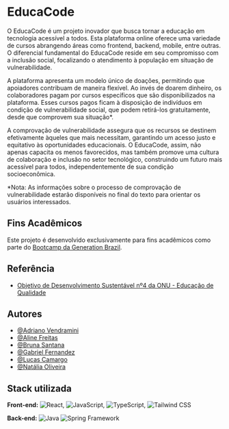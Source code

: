 # EducaCode

O EducaCode é um projeto inovador que busca tornar a educação em tecnologia acessível a todos. Esta plataforma online oferece uma variedade de cursos abrangendo áreas como frontend, backend, mobile, entre outras. O diferencial fundamental do EducaCode reside em seu compromisso com a inclusão social, focalizando o atendimento à população em situação de vulnerabilidade.

A plataforma apresenta um modelo único de doações, permitindo que apoiadores contribuam de maneira flexível. Ao invés de doarem dinheiro, os colaboradores pagam por cursos específicos que são disponibilizados na plataforma. Esses cursos pagos ficam à disposição de indivíduos em condição de vulnerabilidade social, que podem retirá-los gratuitamente, desde que comprovem sua situação*.

A comprovação de vulnerabilidade assegura que os recursos se destinem efetivamente àqueles que mais necessitam, garantindo um acesso justo e equitativo às oportunidades educacionais. O EducaCode, assim, não apenas capacita os menos favorecidos, mas também promove uma cultura de colaboração e inclusão no setor tecnológico, construindo um futuro mais acessível para todos, independentemente de sua condição socioeconômica.

*Nota: As informações sobre o processo de comprovação de vulnerabilidade estarão disponíveis no final do texto para orientar os usuários interessados.

## Fins Acadêmicos

Este projeto é desenvolvido exclusivamente para fins acadêmicos como parte do [Bootcamp da Generation Brazil](https://brazil.generation.org/).

## Referência

 - [Objetivo de Desenvolvimento Sustentável nº4 da ONU - Educação de Qualidade ](https://brasil.un.org/pt-br/sdgs/4)

## Autores

- [@Adriano Vendramini](https://github.com/adrivendra)
- [@Aline Freitas](https://github.com/linefs)
- [@Bruna Santana](https://github.com/brunaSaNu)
- [@Gabriel Fernandez](https://github.com/GabrielFernandez26)
- [@Lucas Camargo](https://github.com/camargollucas)
- [@Natália Oliveira](https://github.com/nataliabpo)

## Stack utilizada

**Front-end:** ![React](https://icons8.com/icon/bzf0DqjXFHIW/react), ![JavaScript](https://icons8.com/icon/39853/javascript), ![TypeScript](https://icons8.com/icon/vMqgHSToxrJR/typescript), ![Tailwind CSS](https://icons8.com/icon/qOFWMoaAQIdR/tailwind-css)

**Back-end:** ![Java](https://icons8.com/icon/13679/java) ![Spring Framework](https://icons8.com/icon/90519/spring-boot)
